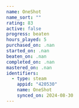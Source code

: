 ```yaml
---
name: OneShot
name_sort: ""
rating: 83
active: false
progress: beaten
hours_played: 5
purchased_on: .nan
started_on: .nan
beaten_on: .nan
completed_on: .nan
mastered_on: .nan
identifiers:
  - type: steam
    appid: "420530"
    name: OneShot
    synced_on: 2024-08-30
---
```

